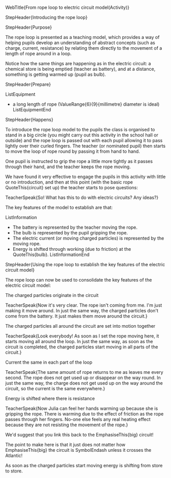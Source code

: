 WebTitle{From rope loop to electric circuit model(Activity)}

StepHeader{Introducing the rope loop}

StepHeader{Purpose}

The rope loop is presented as a teaching model, which provides a way of helping pupils develop an understanding of abstract concepts (such as charge, current, resistance) by relating them directly to the movement of a length of rope around in a loop.

Notice how the same things are happening as in the electric circuit: a chemical store is being emptied (teacher as battery), and at a distance, something is getting warmed up (pupil as bulb).

StepHeader{Prepare}

ListEquipment
- a long length of rope (ValueRange{6}{9}{millimetre} diameter is ideal)
ListEquipmentEnd

StepHeader{Happens}

To introduce the rope loop model to the pupils the class is organised to stand in a big circle (you might carry out this activity in the school hall or outside) and the rope loop is passed out with each pupil allowing it to pass lightly over their curled fingers. The teacher (or nominated pupil) then starts to move the loop of rope round by passing it from hand to hand.

One pupil is instructed to grip the rope a little more tightly as it passes through their hand, and the teacher keeps the rope moving.

We have found it very effective to engage the pupils in this activity with little or no introduction, and then at this point (with the basic rope QuoteThis{circuit} set up) the teacher starts to pose questions:

TeacherSpeak{So! What has this to do with electric circuits? Any ideas?}

The key features of the model to establish are that:

ListInformation
- The battery is represented by the teacher moving the rope.
- The bulb is represented by the pupil gripping the rope.
- The electric current (or moving charged particles) is represented by the moving rope.
- Energy is shifted through working (due to friction) at the QuoteThis{bulb}.
ListInformationEnd

StepHeader{Using the rope loop to establish the key features of the electric circuit model}

The rope loop can now be used to consolidate the key features of the electric circuit model:

The charged particles originate in the circuit

TeacherSpeak{Now it's very clear. The rope isn't coming from me. I'm just making it move around. In just the same way, the charged particles don't come from the battery. It just makes them move around the circuit.}

The charged particles all around the circuit are set into motion together

TeacherSpeak{Look everybody! As soon as I set the rope moving here, it starts moving all around the loop. In just the same way, as soon as the circuit is completed, the charged particles start moving in all parts of the circuit.}

Current the same in each part of the loop

TeacherSpeak{The same amount of rope returns to me as leaves me every second. The rope does not get used up or disappear on the way round. In just the same way, the charge does not get used up on the way around the circuit, so the current is the same everywhere.}

Energy is shifted where there is resistance

TeacherSpeak{Now Julia can feel her hands warming up because she is gripping the rope. There is warming due to the effect of friction as the rope passes through her fingers. No-one else feels any real heating effect because they are not resisting the movement of the rope.}

We'd suggest that you link this back to the EmphasiseThis{big} circuit!

The point to make here is that it just does not matter how EmphasiseThis{big} the circuit is SymbolEndash unless it crosses the Atlantic!

As soon as the charged particles start moving energy is shifting from store to store.

